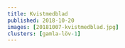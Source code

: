 ```yaml
---
title: Kvistmedblad
published: 2018-10-20
images: [20181007-kvistmedblad.jpg]
clusters: [gamla-löv-1]
---
```


